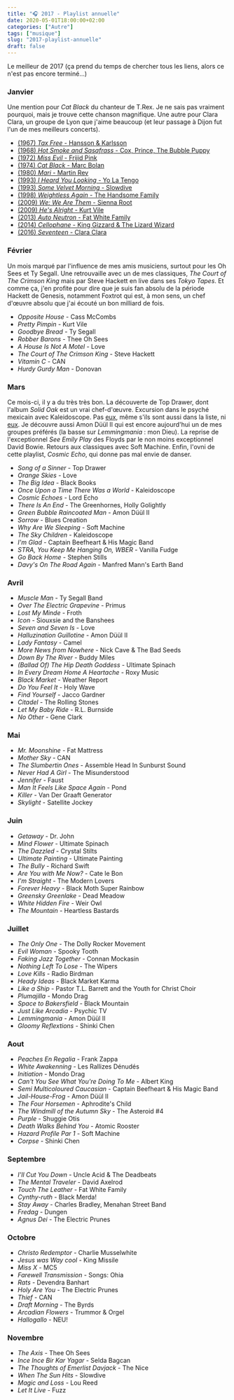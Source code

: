 ```yaml
---
title: "🎧 2017 - Playlist annuelle"
date: 2020-05-01T18:00:00+02:00
categories: ["Autre"]
tags: ["musique"]
slug: "2017-playlist-annuelle"
draft: false
---
```


Le meilleur de 2017 (ça prend du temps de chercher tous les liens, alors ce n'est pas encore terminé...)

### Janvier

Une mention pour *Cat Black* du chanteur de T.Rex. Je ne sais pas vraiment pourquoi, mais je trouve cette chanson magnifique. Une autre pour Clara Clara, un groupe de Lyon que j'aime beaucoup (et leur passage à Dijon fut l'un de mes meilleurs concerts).

* [(1967) *Tax Free* - Hansson & Karlsson](https://www.youtube.com/watch?v=WzeadVLMLf0)
* [(1968) *Hot Smoke and Sasafrass* - Cox, Prince, The Bubble Puppy](https://www.youtube.com/watch?v=Qja2ptq_p7I)
* [(1972) *Miss Evil* - Frijid Pink](https://www.youtube.com/watch?v=6ZYCI5MKT0E)
* [(1974) *Cat Black* - Marc Bolan](https://www.youtube.com/watch?v=28vQmrXtrno)
* [(1980) *Mari* - Martin Rev](https://www.youtube.com/watch?v=XvgOBpeCAbA)
* [(1993) *I Heard You Looking* - Yo La Tengo](https://www.youtube.com/watch?v=B2azddj4KZ8)
* [(1993) *Some Velvet Morning* - Slowdive](https://www.youtube.com/watch?v=e6z-XlkyYk8)
* [(1998) *Weightless Again* - The Handsome Family](https://www.youtube.com/watch?v=mkdjbk_G6pw)
* [(2009) *We: We Are Them* - Sienna Root](https://www.youtube.com/watch?v=N_QViDOMTW0)
* [(2009) *He's Alright* - Kurt Vile](https://www.youtube.com/watch?v=P6ryWeZRWQE)
* [(2013) *Auto Neutron* - Fat White Family](https://www.youtube.com/watch?v=A28Yb8qWYD8)
* [(2014) *Cellophane* - King Gizzard & The Lizard Wizard](https://www.youtube.com/watch?v=6qwdxKkmhoc)
* [(2016) *Seventeen* - Clara Clara](https://www.youtube.com/watch?v=1oJIQKUXxn0)

### Février

Un mois marqué par l'influence de mes amis musiciens, surtout pour les Oh Sees et Ty Segall. Une retrouvaille avec un de mes classiques, *The Court of The Crimson King* mais par Steve Hackett en live dans ses *Tokyo Tapes*. Et comme ça, j'en profite pour dire que je suis fan absolu de la période Hackett de Genesis, notamment Foxtrot qui est, à mon sens, un chef d'œuvre absolu que j'ai écouté un bon milliard de fois.

* *Opposite House* - Cass McCombs
* *Pretty Pimpin* - Kurt Vile
* *Goodbye Bread* - Ty Segall
* *Robber Barons* - Thee Oh Sees
* *A House Is Not A Motel* - Love
* *The Court of The Crimson King* - Steve Hackett
* *Vitamin C* - CAN
* *Hurdy Gurdy Man* - Donovan

### Mars

Ce mois-ci, il y a du très très bon. La découverte de Top Drawer, dont l'album *Solid Oak* est un vrai chef-d'œuvre. Excursion dans le psyché mexicain avec Kaleidoscope. Pas [eux](https://fr.wikipedia.org/wiki/Kaleidoscope_(groupe_britannique)), même s'ils sont aussi dans la liste, ni [eux](https://fr.wikipedia.org/wiki/Kaleidoscope_(groupe_américain)). Je découvre aussi Amon Düül II qui est encore aujourd'hui un de mes groupes préférés (la basse sur *Lemmingmania* : mon Dieu). La reprise de l'exceptionnel *See Emily Play* des Floyds par le non moins exceptionnel David Bowie. Retours aux classiques avec Soft Machine. Enfin, l'ovni de cette playlist, *Cosmic Echo*, qui donne pas mal envie de danser.

* *Song of a Sinner* - Top Drawer
* *Orange Skies* - Love
* *The Big Idea* - Black Books
* *Once Upon a Time There Was a World* - Kaleidoscope
* *Cosmic Echoes* - Lord Echo
* *There Is An End* - The Greenhornes, Holly Golightly
* *Green Bubble Raincoated Man* - Amon Düül II
* *Sorrow* - Blues Creation
* *Why Are We Sleeping* - Soft Machine
* *The Sky Children* - Kaleidoscope
* *I'm Glad* - Captain Beefheart & His Magic Band
* *STRA, You Keep Me Hanging On, WBER* - Vanilla Fudge
* *Go Back Home* - Stephen Stills
* *Davy's On The Road Again* - Manfred Mann's Earth Band

### Avril

* *Muscle Man* - Ty Segall Band
* *Over The Electric Grapevine* - Primus
* *Lost My Minde* - Froth
* *Icon* - Siouxsie and the Banshees
* *Seven and Seven Is* - Love
* *Halluzination Guillotine* - Amon Düül II
* *Lady Fantasy* - Camel
* *More News from Nowhere* - Nick Cave & The Bad Seeds
* *Down By The River* - Buddy Miles
* *(Ballad Of) The Hip Death Goddess* - Ultimate Spinach
* *In Every Dream Home A Heartache* - Roxy Music
* *Black Market* - Weather Report
* *Do You Feel It* - Holy Wave
* *Find Yourself* - Jacco Gardner
* *Citadel* - The Rolling Stones
* *Let My Baby Ride* - R.L. Burnside
* *No Other* - Gene Clark

### Mai

* *Mr. Moonshine* - Fat Mattress
* *Mother Sky* - CAN
* *The Slumbertin Ones* - Assemble Head In Sunburst Sound
* *Never Had A Girl* - The Misunderstood
* *Jennifer* - Faust
* *Man It Feels Like Space Again* - Pond
* *Killer* - Van Der Graaft Generator
* *Skylight* - Satellite Jockey

### Juin

* *Getaway* - Dr. John
* *Mind Flower* - Ultimate Spinach
* *The Dazzled* - Crystal Stilts
* *Ultimate Painting* - Ultimate Painting
* *The Bully* - Richard Swift
* *Are You with Me Now?* - Cate le Bon
* *I'm Straight* - The Modern Lovers
* *Forever Heavy* - Black Moth Super Rainbow
* *Greensky Greenlake* - Dead Meadow
* *White Hidden Fire* - Weir Owl
* *The Mountain* - Heartless Bastards

### Juillet

* *The Only One* - The Dolly Rocker Movement
* *Evil Woman* - Spooky Tooth
* *Faking Jazz Together* - Connan Mockasin
* *Nothing Left To Lose* - The Wipers
* *Love Kills* - Radio Birdman
* *Heady Ideas* - Black Market Karma
* *Like a Ship* - Pastor T.L. Barrett and the Youth for Christ Choir
* *Plumajilla* - Mondo Drag
* *Space to Bakersfield* - Black Mountain
* *Just Like Arcadia* - Psychic TV
* *Lemmingmania* - Amon Düül II
* *Gloomy Reflextions* - Shinki Chen

### Aout

* *Peaches En Regalia* - Frank Zappa
* *White Awakenning* - Les Rallizes Dénudés
* *Initiation* - Mondo Drag
* *Can't You See What You're Doing To Me* - Albert King
* *Semi Multicoloured Caucasian* - Captain Beefheart & His Magic Band
* *Jail-House-Frog* - Amon Düül II
* *The Four Horsemen* - Aphrodite's Child
* *The Windmill of the Autumn Sky* - The Asteroid #4
* *Purple* - Shuggie Otis
* *Death Walks Behind You* - Atomic Rooster
* *Hazard Profile Par 1* - Soft Machine
* *Corpse* - Shinki Chen

### Septembre

* *I'll Cut You Down* - Uncle Acid & The Deadbeats
* *The Mental Traveler* - David Axelrod
* *Touch The Leather* - Fat White Family
* *Cynthy-ruth* - Black Merda!
* *Stay Away* - Charles Bradley, Menahan Street Band
* *Fredag* - Dungen
* *Agnus Dei* - The Electric Prunes

### Octobre

* *Christo Redemptor* - Charlie Musselwhite
* *Jesus was Way cool* - King Missile
* *Miss X* - MC5
* *Farewell Transmission* - Songs: Ohia
* *Rats* - Devendra Banhart
* *Holy Are You* - The Electric Prunes
* *Thief* - CAN
* *Draft Morning* - The Byrds
* *Arcadian Flowers* - Trummor & Orgel
* *Hallogallo* - NEU!

### Novembre

* *The Axis* - Thee Oh Sees
* *Ince Ince Bir Kar Yagar* - Selda Bagcan
* *The Thoughts of Emerlist Davjack* - The Nice
* *When The Sun Hits* - Slowdive
* *Magic and Loss* - Lou Reed
* *Let It Live* - Fuzz
